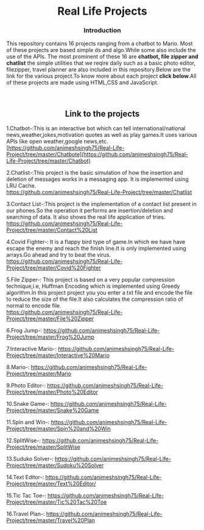 <h1 align="center">Real Life Projects</h1>
<h3 align="center">Introduction</h3>
<p>This repository contains 16 projects ranging from a chatbot to Mario. Most of these projects are based simple ds and algo.While some also include the use of the APIs.
The most prominent of these 16 are <b>chatbot, file zipper and chatlist</b> the simple utilities that we reqire daily such as a basic photo editor, filezipper, travel planner 
are also included in this repository.Below are the link for the various project.To know more about each project <b>click below</b>.All of these projects are made using HTML,CSS and JavaScript.

 <br/></p>


<h2 align="center">Link to the projects</h2>

1.Chatbot-:This is an interactive bot which can tell international/national news,weather,jokes,motivation quotes as well as play games.It uses various APIs like open weather,google news,etc.<br/>
[https://github.com/animeshsingh75/Real-Life-Project/tree/master/Chatbote](https://github.com/animeshsingh75/Real-Life-Project/tree/master/Chatbot)
<br/>

2.Chatlist-:This project is the basic simulation of how the insertion and deletion of messages works in a messaging app. It is implemented using LRU Cache.<br/>
https://github.com/animeshsingh75/Real-Life-Project/tree/master/Chatlist<br/>

3.Contact List-:This project is the implementation of a contact list present in our phones.So the operation it performs are insertion/deletion and searching of data.
It also shows the real life application of tries.<br/>
https://github.com/animeshsingh75/Real-Life-Project/tree/master/Contact%20List<br/>

4.Covid Fighter-:
It is a flappy bird type of game.In which we have have escape the enemy and reach the finish line.It is only implemented using arrays.Go ahead and try to beat the virus.<br/>
https://github.com/animeshsingh75/Real-Life-Project/tree/master/Covid%20Fighter<br/>

5.File Zipper-:
This project is based on a very popular compression technique,i.e, Huffman Encoding which is implemented using Greedy algorithm.In this project project you you enter a txt file 
and encode the file to reduce the size of the file.It also calculates the compression ratio of normal to encode file.<br/>
https://github.com/animeshsingh75/Real-Life-Project/tree/master/File%20Zipper<br/>

6.Frog Jump-:
https://github.com/animeshsingh75/Real-Life-Project/tree/master/Frog%20Jump<br/>

7.Interactive Mario-:
https://github.com/animeshsingh75/Real-Life-Project/tree/master/Interactive%20Mario<br/>

8.Mario-:
https://github.com/animeshsingh75/Real-Life-Project/tree/master/Mario<br/>

9.Photo Editor-:
https://github.com/animeshsingh75/Real-Life-Project/tree/master/Photo%20Editor<br/>

10.Snake Game-:
https://github.com/animeshsingh75/Real-Life-Project/tree/master/Snake%20Game<br/>

11.Spin and Win-:
https://github.com/animeshsingh75/Real-Life-Project/tree/master/Spin%20and%20Win<br/>

12.SplitWise-:
https://github.com/animeshsingh75/Real-Life-Project/tree/master/SplitWise<br/>

13.Suduko Solver-:
https://github.com/animeshsingh75/Real-Life-Project/tree/master/Sudoku%20Solver<br/>

14.Text Editor-:
https://github.com/animeshsingh75/Real-Life-Project/tree/master/Text%20Editor/<br/>

15.Tic Tac Toe-:
https://github.com/animeshsingh75/Real-Life-Project/tree/master/Tic%20Tac%20Toe<br/>

16.Travel Plan-:
https://github.com/animeshsingh75/Real-Life-Project/tree/master/Travel%20Plan<br/>
